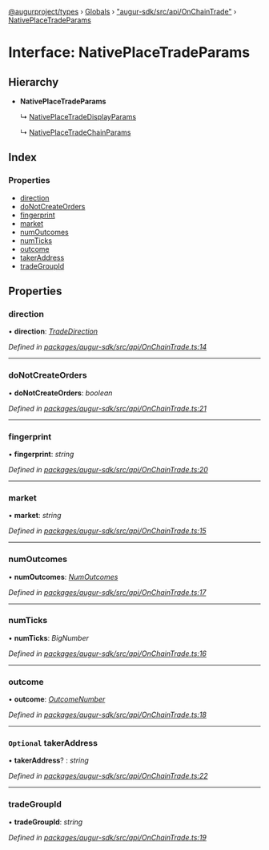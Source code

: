 [@augurproject/types](../README.md) › [Globals](../globals.md) › ["augur-sdk/src/api/OnChainTrade"](../modules/_augur_sdk_src_api_onchaintrade_.md) › [NativePlaceTradeParams](_augur_sdk_src_api_onchaintrade_.nativeplacetradeparams.md)

# Interface: NativePlaceTradeParams

## Hierarchy

* **NativePlaceTradeParams**

  ↳ [NativePlaceTradeDisplayParams](_augur_sdk_src_api_onchaintrade_.nativeplacetradedisplayparams.md)

  ↳ [NativePlaceTradeChainParams](_augur_sdk_src_api_onchaintrade_.nativeplacetradechainparams.md)

## Index

### Properties

* [direction](_augur_sdk_src_api_onchaintrade_.nativeplacetradeparams.md#direction)
* [doNotCreateOrders](_augur_sdk_src_api_onchaintrade_.nativeplacetradeparams.md#donotcreateorders)
* [fingerprint](_augur_sdk_src_api_onchaintrade_.nativeplacetradeparams.md#fingerprint)
* [market](_augur_sdk_src_api_onchaintrade_.nativeplacetradeparams.md#market)
* [numOutcomes](_augur_sdk_src_api_onchaintrade_.nativeplacetradeparams.md#numoutcomes)
* [numTicks](_augur_sdk_src_api_onchaintrade_.nativeplacetradeparams.md#numticks)
* [outcome](_augur_sdk_src_api_onchaintrade_.nativeplacetradeparams.md#outcome)
* [takerAddress](_augur_sdk_src_api_onchaintrade_.nativeplacetradeparams.md#optional-takeraddress)
* [tradeGroupId](_augur_sdk_src_api_onchaintrade_.nativeplacetradeparams.md#tradegroupid)

## Properties

###  direction

• **direction**: *[TradeDirection](../modules/_augur_sdk_src_state_logs_types_.md#tradedirection)*

*Defined in [packages/augur-sdk/src/api/OnChainTrade.ts:14](https://github.com/AugurProject/augur/blob/69c4be52bf/packages/augur-sdk/src/api/OnChainTrade.ts#L14)*

___

###  doNotCreateOrders

• **doNotCreateOrders**: *boolean*

*Defined in [packages/augur-sdk/src/api/OnChainTrade.ts:21](https://github.com/AugurProject/augur/blob/69c4be52bf/packages/augur-sdk/src/api/OnChainTrade.ts#L21)*

___

###  fingerprint

• **fingerprint**: *string*

*Defined in [packages/augur-sdk/src/api/OnChainTrade.ts:20](https://github.com/AugurProject/augur/blob/69c4be52bf/packages/augur-sdk/src/api/OnChainTrade.ts#L20)*

___

###  market

• **market**: *string*

*Defined in [packages/augur-sdk/src/api/OnChainTrade.ts:15](https://github.com/AugurProject/augur/blob/69c4be52bf/packages/augur-sdk/src/api/OnChainTrade.ts#L15)*

___

###  numOutcomes

• **numOutcomes**: *[NumOutcomes](../modules/_augur_sdk_src_state_logs_types_.md#numoutcomes)*

*Defined in [packages/augur-sdk/src/api/OnChainTrade.ts:17](https://github.com/AugurProject/augur/blob/69c4be52bf/packages/augur-sdk/src/api/OnChainTrade.ts#L17)*

___

###  numTicks

• **numTicks**: *BigNumber*

*Defined in [packages/augur-sdk/src/api/OnChainTrade.ts:16](https://github.com/AugurProject/augur/blob/69c4be52bf/packages/augur-sdk/src/api/OnChainTrade.ts#L16)*

___

###  outcome

• **outcome**: *[OutcomeNumber](../modules/_augur_sdk_src_state_logs_types_.md#outcomenumber)*

*Defined in [packages/augur-sdk/src/api/OnChainTrade.ts:18](https://github.com/AugurProject/augur/blob/69c4be52bf/packages/augur-sdk/src/api/OnChainTrade.ts#L18)*

___

### `Optional` takerAddress

• **takerAddress**? : *string*

*Defined in [packages/augur-sdk/src/api/OnChainTrade.ts:22](https://github.com/AugurProject/augur/blob/69c4be52bf/packages/augur-sdk/src/api/OnChainTrade.ts#L22)*

___

###  tradeGroupId

• **tradeGroupId**: *string*

*Defined in [packages/augur-sdk/src/api/OnChainTrade.ts:19](https://github.com/AugurProject/augur/blob/69c4be52bf/packages/augur-sdk/src/api/OnChainTrade.ts#L19)*
